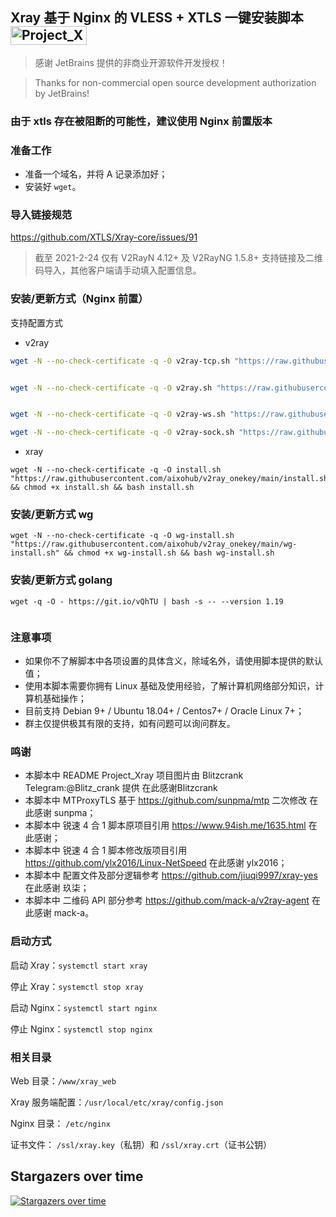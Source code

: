 
## Xray 基于 Nginx 的 VLESS + XTLS 一键安装脚本 <img src="https://raw.githubusercontent.com/wulabing/Xray_onekey/main/image/project_xray.jpg" alt="Project_Xray" width="122" height="30" align="bottom" />


> 感谢 JetBrains 提供的非商业开源软件开发授权！

> Thanks for non-commercial open source development authorization by JetBrains!

### 由于 xtls 存在被阻断的可能性，建议使用 Nginx 前置版本


### 准备工作
* 准备一个域名，并将 A 记录添加好；
* 安装好 `wget`。

### 导入链接规范
https://github.com/XTLS/Xray-core/issues/91

> 截至 2021-2-24 仅有 V2RayN 4.12+ 及 V2RayNG 1.5.8+ 支持链接及二维码导入，其他客户端请手动填入配置信息。


### 安装/更新方式（Nginx 前置）

支持配置方式

- v2ray

```bash
wget -N --no-check-certificate -q -O v2ray-tcp.sh "https://raw.githubusercontent.com/aixohub/v2ray_onekey/main/v2ray-tcp.sh" && chmod +x v2ray-tcp.sh && bash v2ray-tcp.sh


wget -N --no-check-certificate -q -O v2ray.sh "https://raw.githubusercontent.com/233boy/v2ray/master/v2ray.sh"


wget -N --no-check-certificate -q -O v2ray-ws.sh "https://raw.githubusercontent.com/aixohub/v2ray_onekey/main/v2ray-ws.sh" && chmod +x v2ray-ws.sh && bash v2ray-ws.sh
```

```bash
wget -N --no-check-certificate -q -O v2ray-sock.sh "https://raw.githubusercontent.com/aixohub/v2ray_onekey/main/v2ray-sock.sh" && chmod +x v2ray-sock.sh && bash v2ray-sock.sh
```

- xray

```
wget -N --no-check-certificate -q -O install.sh "https://raw.githubusercontent.com/aixohub/v2ray_onekey/main/install.sh" && chmod +x install.sh && bash install.sh
```

### 安装/更新方式 wg

```
wget -N --no-check-certificate -q -O wg-install.sh "https://raw.githubusercontent.com/aixohub/v2ray_onekey/main/wg-install.sh" && chmod +x wg-install.sh && bash wg-install.sh
```
### 安装/更新方式 golang

```
wget -q -O - https://git.io/vQhTU | bash -s -- --version 1.19


```



### 注意事项
* 如果你不了解脚本中各项设置的具体含义，除域名外，请使用脚本提供的默认值；
* 使用本脚本需要你拥有 Linux 基础及使用经验，了解计算机网络部分知识，计算机基础操作；
* 目前支持 Debian 9+ / Ubuntu 18.04+ / Centos7+ / Oracle Linux 7+；
* 群主仅提供极其有限的支持，如有问题可以询问群友。

### 鸣谢

* 本脚本中 README Project_Xray 项目图片由 Blitzcrank Telegram:@Blitz_crank 提供 在此感谢Blitzcrank
* 本脚本中 MTProxyTLS 基于 https://github.com/sunpma/mtp 二次修改 在此感谢 sunpma；
* 本脚本中 锐速 4 合 1 脚本原项目引用 https://www.94ish.me/1635.html 在此感谢；
* 本脚本中 锐速 4 合 1 脚本修改版项目引用 https://github.com/ylx2016/Linux-NetSpeed 在此感谢 ylx2016；
* 本脚本中 配置文件及部分逻辑参考 https://github.com/jiuqi9997/xray-yes 在此感谢 玖柒；
* 本脚本中 二维码 API 部分参考 https://github.com/mack-a/v2ray-agent  在此感谢 mack-a。

### 启动方式

启动 Xray：`systemctl start xray`

停止 Xray：`systemctl stop xray`

启动 Nginx：`systemctl start nginx`

停止 Nginx：`systemctl stop nginx`

### 相关目录

Web 目录：`/www/xray_web`

Xray 服务端配置：`/usr/local/etc/xray/config.json`

Nginx 目录： `/etc/nginx`

证书文件： `/ssl/xray.key`（私钥）和 `/ssl/xray.crt`（证书公钥）




## Stargazers over time

[![Stargazers over time](https://starchart.cc/wulabing/Xray_onekey.svg)](https://starchart.cc/wulabing/Xray_onekey)

